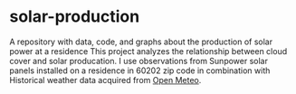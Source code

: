 # solar-production
A repository with data, code, and graphs about the production of solar power at a residence
This project analyzes the relationship between cloud cover and solar producation. I use observations from Sunpower solar panels installed on a residence in 60202 zip code in combination with Historical weather data acquired from [Open Meteo](https://open-meteo.com/).
